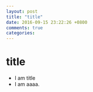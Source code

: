 ```yaml
---
layout: post
title: "title"
date: 2016-09-15 23:22:26 +0800
comments: true
categories: 
---
```


title
======

- I am title
- I am aaaa.
